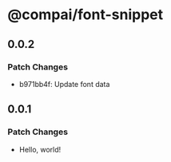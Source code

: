# @compai/font-snippet

## 0.0.2

### Patch Changes

- b971bb4f: Update font data

## 0.0.1

### Patch Changes

- Hello, world!
